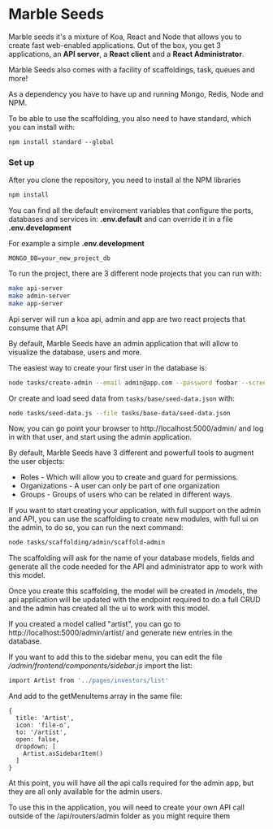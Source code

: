 # Marble Seeds

Marble seeds it's a mixture of Koa, React and Node that allows you to create fast web-enabled applications. Out of the box, you get 3 applications, an **API server**, a **React client** and a **React Administrator**.

Marble Seeds also comes with a facility of scaffoldings, task, queues and more!

As a dependency you have to have up and running Mongo, Redis, Node and NPM.

To be able to use the scaffolding, you also need to have standard, which you can install with:

```
npm install standard --global
```

### Set up

After you clone the repository, you need to install al the NPM libraries

```bash
npm install
```

You can find all the default enviroment variables that configure the ports, databases and services in: **.env.default** and can override it in a file **.env.development**

For example a simple **.env.development**

```
MONGO_DB=your_new_project_db
```

To run the project, there are 3 different node projects that you can run with:

```bash
make api-server
make admin-server
make app-server
```

Api server will run a koa api, admin and app are two react projects that consume that API

By default, Marble Seeds have an admin application that will allow to visualize the database, users and more.

The easiest way to create your first user in the database is:

```bash
node tasks/create-admin --email admin@app.com --password foobar --screenName admin
```

Or create and load seed data from `tasks/base/seed-data.json` with:

```bash
node tasks/seed-data.js --file tasks/base-data/seed-data.json
```

Now, you can go point your browser to http://localhost:5000/admin/ and log in with that user, and start using the admin application.

By default, Marble Seeds have 3 different and powerfull tools to augment the user objects:

- Roles - Which will allow you to create and guard for permissions.
- Organizations - A user can only be part of one organization
- Groups - Groups of users who can be related in different ways.

If you want to start creating your application, with full support on the admin and API, you can use the scaffolding to create new modules, with full ui on the admin, to do so, you can run the next command:

```bash
node tasks/scaffolding/admin/scaffold-admin
```

The scaffolding will ask for the name of your database models, fields and generate all the code needed for the API and administrator app to work with this model.

Once you create this scaffolding, the model will be created in /models, the api application will be updated with the endpoint required to do a full CRUD and the admin has created all the ui to work with this model.

If you created a model called "artist", you can go to http://localhost:5000/admin/artist/ and generate new entries in the database.

If you want to add this to the sidebar menu, you can edit the file */admin/frontend/components/sidebar.js* import the list:

```bash
import Artist from '../pages/investors/list'
```

And add to the getMenuItems array in the same file:

```
{
  title: 'Artist',
  icon: 'file-o',
  to: '/artist',
  open: false,
  dropdown: [
    Artist.asSidebarItem()
  ]
}
```

At this point, you will have all the api calls required for the admin app, but they are all only available for the admin users.

To use this in the application, you will need to create your own API call outside of the /api/routers/admin folder as you might require them

